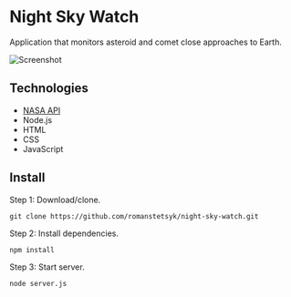 # Night Sky Watch

Application that monitors asteroid and comet close approaches to Earth.

![Screenshot](https://i.imgur.com/mhAmWme.png)

## Technologies

- [NASA API](https://api.nasa.gov/)
- Node.js
- HTML
- CSS
- JavaScript

## Install

Step 1: Download/clone.

```
git clone https://github.com/romanstetsyk/night-sky-watch.git
```

Step 2: Install dependencies.

```
npm install
```

Step 3: Start server.

```
node server.js
```
